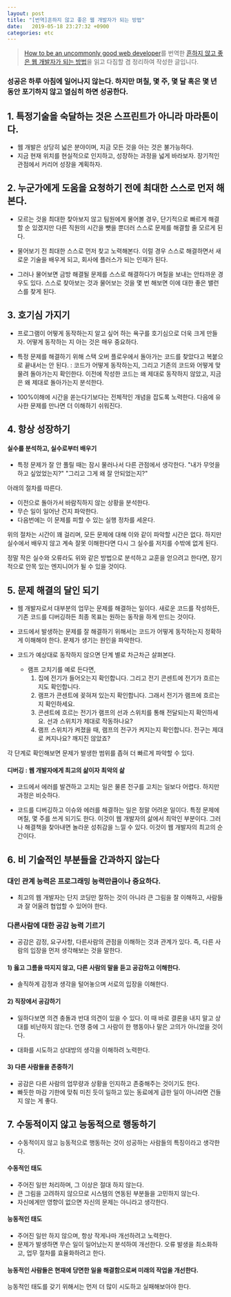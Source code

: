 ```yaml
---
layout: post
title: "[번역]흔하지 않고 좋은 웹 개발자가 되는 방법"
date:   2019-05-18 23:27:32 +0900
categories: etc
---
```

> [How to be an uncommonly good web developer](https://medium.freecodecamp.org/how-to-be-an-uncommonly-good-web-developer-7f745978351f)를 번역한 [흔하지 않고 좋은 웹 개발자가 되는 방법](https://joshua1988.github.io/web-development/translation/how-to-become-uncommonly-web-dev/?fbclid=IwAR39uSOwBv05jOC5vcISANAikNmM9VPJJHhVSNXvziLfcst4dAcfB6Gb4Zo)을 읽고 다짐할 겸 정리하여 작성한 글입니다.


### 성공은 하루 아침에 일어나지 않는다. 하지만 며칠, 몇 주, 몇 달 혹은 몇 년 동안 포기하지 않고 열심히 하면 성공한다.

## 1. 특정기술을 숙달하는 것은 스프린트가 아니라 마라톤이다.

- 웹 개발은 상당히 넓은 분야이며, 지금 모든 것을 아는 것은 불가능하다.
- 지금 현재 위치를 현실적으로 인지하고, 성장하는 과정을 넓게 바라보자. 장기적인 관점에서 커리어 성장을 계획하자.

## 2. 누군가에게 도움을 요청하기 전에 최대한 스스로 먼저 해본다.

- 모르는 것을 최대한 찾아보지 않고 팀원에게 물어볼 경우, 단기적으로 빠르게 해결할 순 있겠지만 다른 직원의 시간을 뺏을 뿐더러 스스로 문제를 해결할 줄 모르게 된다.

- 물어보기 전 최대한 스스로 먼저 찾고 노력해본다. 이럴 경우 스스로 해결하면서 새로운 기술을 배우게 되고, 회사에 플러스가 되는 인재가 된다.

- 그러나 물어보면 금방 해결될 문제를 스스로 해결하다가 며칠을 보내는 안타까운 경우도 있다. 스스로 찾아보는 것과 물어보는 것을 몇 번 해보면 이에 대한 좋은 밸런스를 찾게 된다.

## 3. 호기심 가지기

- 프로그램이 어떻게 동작하는지 알고 싶어 하는 욕구를 호기심으로 더욱 크게 만들자. 어떻게 동작하는 지 아는 것은 매우 중요하다.

- 특정 문제를 해결하기 위해 스택 오버 플로우에서 돌아가는 코드를 찾았다고 복붙으로 끝내서는 안 된다.
 : 코드가 어떻게 동작하는지, 그리고 기존의 코드와 어떻게 맞물려 돌아가는지 확인한다. 이전에 작성한 코드는 왜 제대로 동작하지 않았고, 지금은 왜 제대로 돌아가는지 분석한다.

 - 100%이해에 시간을 쏟는다기보다는 전체적인 개념을 잡도록 노력한다. 다음에 유사한 문제를 만나면 더 이해하기 쉬워진다.

## 4. 항상 성장하기

#### 실수를 분석하고, 실수로부터 배우기
- 특정 문제가 잘 안 풀릴 때는 잠시 물러나서 다른 관점에서 생각한다.
  "내가 무엇을 하고 싶었었는지?"
  "그리고 그게 왜 잘 안되었는지?"

아래의 절차를 따른다.
- 이전으로 돌아가서 바람직하지 않는 상황을 분석한다.
- 무슨 일이 일어난 건지 파악한다.
- 다음번에는 이 문제를 피할 수 있는 실행 정차를 세운다.

위의 절차는 시간이 꽤 걸리며, 모든 문제에 대해 이와 같이 파악할 시간은 없다. 하지만 실수에서 배우지 않고 계속 잘못 이해한다면 다시 그 실수를 저지를 수밖에 없게 된다.

정말 작은 실수와 오류라도 위와 같은 방법으로 분석하고 교훈을 얻으려고 한다면, 장기적으로 안목 있는 엔지니어가 될 수 있을 것이다.


## 5. 문제 해결의 달인 되기

- 웹 개발자로서 대부분의 업무는 문제를 해결하는 일이다. 새로운 코드를 작성하든, 기존 코드를 디버깅하든 최종 목표는 원하는 동작을 하게 만드는 것이다.

- 코드에서 발생하는 문제를 잘 해결하기 위해서는 코드가 어떻게 동작하는지 정확하게 이해해야 한다. 문제가 생기는 원인을 파악한다.

- 코드가 예상대로 동작하지 않으면 단계 별로 차근차근 살펴본다.
  - 램프 고치기를 예로 든다면,
    1. 집에 전기가 들어오는지 확인합니다. 그리고 전기 콘센트에 전기가 흐르는지도 확인합니다.
    2. 램프가 콘센트에 꽂혀져 있는지 확인합니다. 그래서 전기가 램프에 흐르는지 확인하세요.
    3. 콘센트에 흐르는 전기가 램프의 선과 스위치를 통해 전달되는지 확인하세요. 선과 스위치가 제대로 작동하나요?
    4. 램프 스위치가 켜졌을 때, 램프의 전구가 켜지는지 확인합니다. 전구는 제대로 켜지나요? 깨지진 않았죠?

각 단계로 확인해보면 문제가 발생한 범위를 좁혀 더 빠르게 파악할 수 있다.

#### 디버깅 : 웹 개발자에게 최고의 삶이자 최악의 삶
- 코드에서 에러를 발견하고 고치는 일은 물론 전구를 고치는 일보다 어렵다. 하지만 과정은 비슷하다.

- 코드를 디버깅하고 이슈와 에러를 해결하는 일은 정말 어려운 일이다. 특정 문제에 며칠, 몇 주를 쓰게 되기도 한다. 이것이 웹 개발자의 삶에서 최악인 부분이다. 그러나 해결책을 찾아내면 놀라운 성취감을 느낄 수 있다. 이것이 웹 개발자의 최고의 순간이다.

## 6. 비 기술적인 부분들을 간과하지 않는다

### 대인 관계 능력은 프로그래밍 능력만큼이나 중요하다.

- 최고의 웹 개발자는 단지 코딩만 잘하는 것이 아니라 큰 그림을 잘 이해하고, 사람들과 잘 어울려 협업할 수 있어야 한다.


### 다른사람에 대한 공감 능력 기르기

- 공감은 감정, 요구사항, 다른사람의 관점을 이해하는 것과 관계가 있다. 즉, 다른 사람의 입장을 먼저 생각해보는 것을 말한다.

#### 1) 옳고 그름을 따지지 않고, 다른 사람의 말을 듣고 공감하고 이해한다.
-  솔직하게 감정과 생각을 털어놓으며 서로의 입장을 이해한다.

#### 2) 직장에서 공감하기
- 일하다보면 의견 충돌과 반대 의견이 있을 수 있다. 이 때 바로 결론을 내지 말고 상대를 비난하지 않는다. 언쟁 중에 그 사람이 한 행동이나 말은 고의가 아니었을 것이다.

- 대화를 시도하고 상대방의 생각을 이해하려 노력한다.

#### 3) 다른 사람들을 존중하기
- 공감은 다른 사람의 업무량과 상황을 인지하고 존중해주는 것이기도 한다.
- 빠듯한 마감 기한에 맞춰 미친 듯이 일하고 있는 동료에게 급한 일이 아니라면 건들지 않는 게 좋다.

## 7. 수동적이지 않고 능동적으로 행동하기
- 수동적이지 않고 능동적으로 행동하는 것이 성공하는 사람들의 특징이라고 생각한다.

#### 수동적인 태도
- 주어진 일만 처리하며, 그 이상은 절대 하지 않는다.
- 큰 그림을 고려하지 않으므로 시스템의 연동된 부분들을 고민하지 않는다.
- 자신에게만 영향이 없으면 자신의 문제는 아니라고 생각한다.

#### 능동적인 태도
- 주어진 일만 하지 않으며, 항상 작게나마 개선하려고 노력한다.
- 문제가 발생하면 무슨 일이 일어났는지 분석하여 개선한다. 오류 발생을 최소화하고, 업무 절차를 효율화하려고 한다.

#### 능동적인 사람들은 현재에 당면한 일을 해결함으로써 미래의 작업을 개선한다.

능동적인 태도를 갖기 위해서는 먼저 더 많이 시도하고 실패해보아야 한다.
